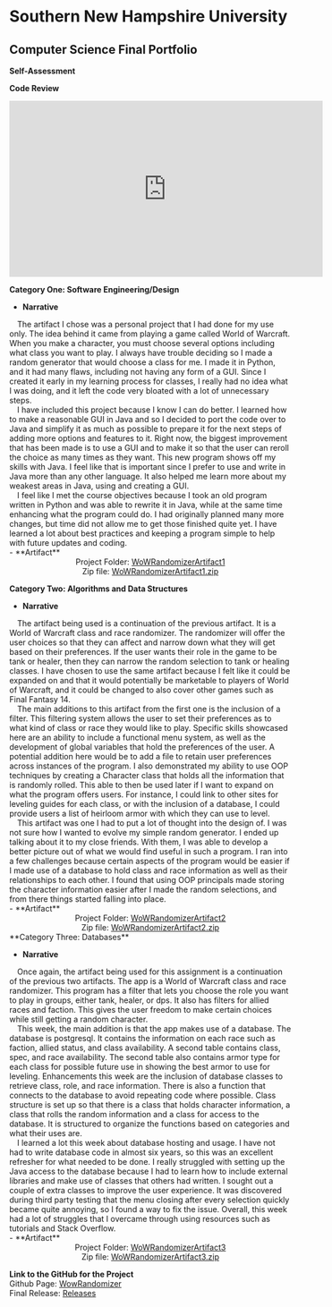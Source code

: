 # Southern New Hampshire University
## Computer Science Final Portfolio

**Self-Assessment**


**Code Review**
<div align="center">
	<iframe 
		width="560" 
		height="315" 
		src="https://www.youtube.com/embed/opgMi7zOZHo" 
		title="YouTube video player" 
		frameborder="0" 
		allow="accelerometer; 
		autoplay; 
		clipboard-write; 
		encrypted-media; 
		gyroscope; 
		picture-in-picture" 
		allowfullscreen>
	</iframe>
</div>

**Category One: Software Engineering/Design**

- **Narrative**
<div align="left">
&emsp;The artifact I chose was a personal project that I had done for my use only. The idea behind it came from playing a game called World of Warcraft. When you make a character, you must choose several options including what class you want to play. I always have trouble deciding so I made a random generator that would choose a class for me. I made it in Python, and it had many flaws, including not having any form of a GUI. Since I created it early in my learning process for classes, I really had no idea what I was doing, and it left the code very bloated with a lot of unnecessary steps.  
<br>&emsp;I have included this project because I know I can do better. I learned how to make a reasonable GUI in Java and so I decided to port the code over to Java and simplify it as much as possible to prepare it for the next steps of adding more options and features to it. Right now, the biggest improvement that has been made is to use a GUI and to make it so that the user can reroll the choice as many times as they want. This new program shows off my skills with Java. I feel like that is important since I prefer to use and write in Java more than any other language. It also helped me learn more about my weakest areas in Java, using and creating a GUI. 
<br>&emsp;I feel like I met the course objectives because I took an old program written in Python and was able to rewrite it in Java, while at the same time enhancing what the program could do. I had originally planned many more changes, but time did not allow me to get those finished quite yet. I have learned a lot about best practices and keeping a program simple to help with future updates and coding.  
<br></div>
- **Artifact**  
<div align="center">  
Project Folder: <a href="https://github.com/JessiSNHU/JessiSNHU.github.io/tree/main/Artifacts/WoWRandomizerArtifact1">WoWRandomizerArtifact1</a><br>
Zip file: <a href="https://github.com/JessiSNHU/JessiSNHU.github.io/blob/main/Artifacts/ZipFiles/WoWRandomizerArtifact1.zip">WoWRandomizerArtifact1.zip</a>  
</div>  
		
**Category Two: Algorithms and Data Structures**

- **Narrative**
<div align="left">
&emsp;The artifact being used is a continuation of the previous artifact. It is a World of Warcraft class and race randomizer. The randomizer will offer the user choices so that they can affect and narrow down what they will get based on their preferences. If the user wants their role in the game to be tank or healer, then they can narrow the random selection to tank or healing classes. I have chosen to use the same artifact because I felt like it could be expanded on and that it would potentially be marketable to players of World of Warcraft, and it could be changed to also cover other games such as Final Fantasy 14.
<br>&emsp;The main additions to this artifact from the first one is the inclusion of a filter. This filtering system allows the user to set their preferences as to what kind of class or race they would like to play. Specific skills showcased here are an ability to include a functional menu system, as well as the development of global variables that hold the preferences of the user. A potential addition here would be to add a file to retain user preferences across instances of the program. I also demonstrated my ability to use OOP techniques by creating a Character class that holds all the information that is randomly rolled. This able to then be used later if I want to expand on what the program offers users. For instance, I could link to other sites for leveling guides for each class, or with the inclusion of a database, I could provide users a list of heirloom armor with which they can use to level.
<br>&emsp;This artifact was one I had to put a lot of thought into the design of. I was not sure how I wanted to evolve my simple random generator. I ended up talking about it to my close friends. With them, I was able to develop a better picture out of what we would find useful in such a program. I ran into a few challenges because certain aspects of the program would be easier if I made use of a database to hold class and race information as well as their relationships to each other. I found that using OOP principals made storing the character information easier after I made the random selections, and from there things started falling into place. 
<br></div>
- **Artifact**
<div align="center">  
Project Folder: <a href="https://github.com/JessiSNHU/JessiSNHU.github.io/tree/main/Artifacts/WoWRandomizerArtifact2">WoWRandomizerArtifact2</a><br>
Zip file: <a href="https://github.com/JessiSNHU/JessiSNHU.github.io/blob/main/Artifacts/ZipFiles/WoWRandomizerArtifact2.zip">WoWRandomizerArtifact2.zip</a>  
</div>  
**Category Three: Databases**

- **Narrative**
<div align="left">
&emsp;Once again, the artifact being used for this assignment is a continuation of the previous two artifacts. The app is a World of Warcraft class and race randomizer. This program has a filter that lets you choose the role you want to play in groups, either tank, healer, or dps. It also has filters for allied races and faction. This gives the user freedom to make certain choices while still getting a random character.
<br>&emsp;This week, the main addition is that the app makes use of a database. The database is postgresql. It contains the information on each race such as faction, allied status, and class availability. A second table contains class, spec, and race availability. The second table also contains armor type for each class for possible future use in showing the best armor to use for leveling. Enhancements this week are the inclusion of database classes to retrieve class, role, and race information. There is also a function that connects to the database to avoid repeating code where possible. Class structure is set up so that there is a class that holds character information, a class that rolls the random information and a class for access to the database. It is structured to organize the functions based on categories and what their uses are.
<br>&emsp;I learned a lot this week about database hosting and usage. I have not had to write database code in almost six years, so this was an excellent refresher for what needed to be done. I really struggled with setting up the Java access to the database because I had to learn how to include external libraries and make use of classes that others had written. I sought out a couple of extra classes to improve the user experience. It was discovered during third party testing that the menu closing after every selection quickly became quite annoying, so I found a way to fix the issue. Overall, this week had a lot of struggles that I overcame through using resources such as tutorials and Stack Overflow.
 <br></div>
- **Artifact**
<div align="center">  
Project Folder: <a href="https://github.com/JessiSNHU/JessiSNHU.github.io/tree/main/Artifacts/WoWRandomizerArtifact3">WoWRandomizerArtifact3</a><br>
Zip file: <a href="https://github.com/JessiSNHU/JessiSNHU.github.io/blob/main/Artifacts/ZipFiles/WoWRandomizerArtifact3.zip">WoWRandomizerArtifact3.zip</a>  
</div>  

**Link to the GitHub for the Project**  
Github Page: <a href="https://github.com/JessiSNHU/WowRandomizer">WowRandomizer</a>  
Final Release: <a href="https://github.com/JessiSNHU/WowRandomizer/releases">Releases</a>  

